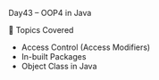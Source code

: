 Day43 – OOP4 in Java  

📌 Topics Covered
- Access Control (Access Modifiers)  
- In-built Packages  
- Object Class in Java 
